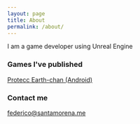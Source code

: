 ```yaml
---
layout: page
title: About
permalink: /about/
---
```


I am a game developer using Unreal Engine

### Games I've published

[Protecc Earth-chan (Android)](https://play.google.com/store/apps/details?id=com.implyingprogramming.proteccearthchan)


### Contact me

[federico@santamorena.me](mailto:federico@santamorena.me)
